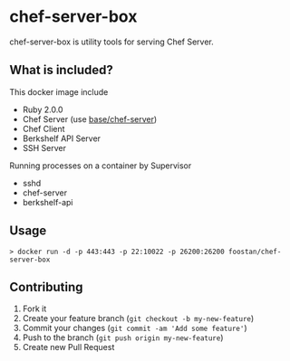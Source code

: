 # chef-server-box
chef-server-box is utility tools for serving Chef Server.

## What is included?
This docker image include
- Ruby 2.0.0
- Chef Server (use [base/chef-server](https://github.com/tmc/dockerfiles/tree/master/chef-server))
- Chef Client
- Berkshelf API Server
- SSH Server

Running processes on a container by Supervisor
- sshd
- chef-server
- berkshelf-api

## Usage
```
> docker run -d -p 443:443 -p 22:10022 -p 26200:26200 foostan/chef-server-box
```

## Contributing
1. Fork it
2. Create your feature branch (`git checkout -b my-new-feature`)
3. Commit your changes (`git commit -am 'Add some feature'`)
4. Push to the branch (`git push origin my-new-feature`)
5. Create new Pull Request

